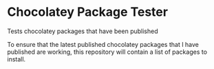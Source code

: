 # Chocolatey Package Tester
Tests chocolatey packages that have been published

To ensure that the latest published chocolatey packages that I have published are working, this repository will contain a list of packages to install.
